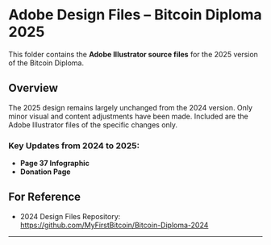 # Adobe Design Files – Bitcoin Diploma 2025

This folder contains the **Adobe Illustrator source files** for the 2025 version of the Bitcoin Diploma.

## Overview

The 2025 design remains largely unchanged from the 2024 version. Only minor visual and content adjustments have been made. Included are the Adobe Illustrator files of the specific changes only. 

### Key Updates from 2024 to 2025:

- **Page 37 Infographic** 
- **Donation Page**

## For Reference

- 2024 Design Files Repository:  
  https://github.com/MyFirstBitcoin/Bitcoin-Diploma-2024

---

